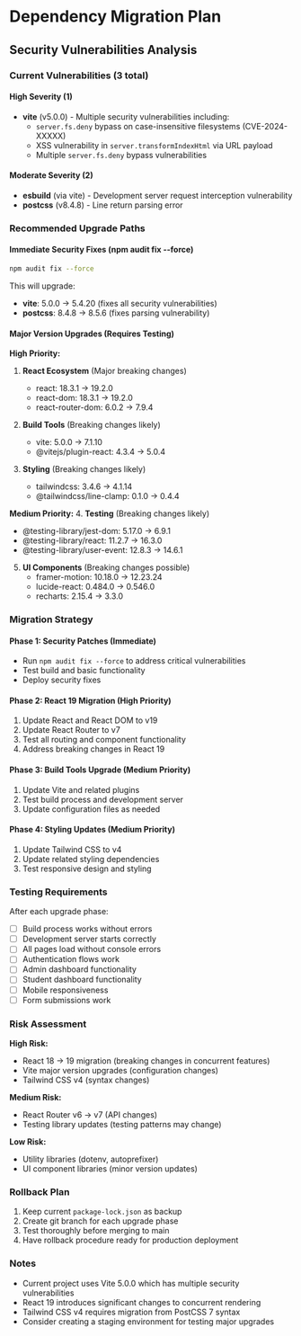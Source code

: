 # Dependency Migration Plan

## Security Vulnerabilities Analysis

### Current Vulnerabilities (3 total)

#### High Severity (1)
- **vite** (v5.0.0) - Multiple security vulnerabilities including:
  - `server.fs.deny` bypass on case-insensitive filesystems (CVE-2024-XXXXX)
  - XSS vulnerability in `server.transformIndexHtml` via URL payload
  - Multiple `server.fs.deny` bypass vulnerabilities

#### Moderate Severity (2)
- **esbuild** (via vite) - Development server request interception vulnerability
- **postcss** (v8.4.8) - Line return parsing error

### Recommended Upgrade Paths

#### Immediate Security Fixes (npm audit fix --force)

```bash
npm audit fix --force
```

This will upgrade:
- **vite**: 5.0.0 → 5.4.20 (fixes all security vulnerabilities)
- **postcss**: 8.4.8 → 8.5.6 (fixes parsing vulnerability)

#### Major Version Upgrades (Requires Testing)

**High Priority:**
1. **React Ecosystem** (Major breaking changes)
   - react: 18.3.1 → 19.2.0
   - react-dom: 18.3.1 → 19.2.0
   - react-router-dom: 6.0.2 → 7.9.4

2. **Build Tools** (Breaking changes likely)
   - vite: 5.0.0 → 7.1.10
   - @vitejs/plugin-react: 4.3.4 → 5.0.4

3. **Styling** (Breaking changes likely)
   - tailwindcss: 3.4.6 → 4.1.14
   - @tailwindcss/line-clamp: 0.1.0 → 0.4.4

**Medium Priority:**
4. **Testing** (Breaking changes likely)
   - @testing-library/jest-dom: 5.17.0 → 6.9.1
   - @testing-library/react: 11.2.7 → 16.3.0
   - @testing-library/user-event: 12.8.3 → 14.6.1

5. **UI Components** (Breaking changes possible)
   - framer-motion: 10.18.0 → 12.23.24
   - lucide-react: 0.484.0 → 0.546.0
   - recharts: 2.15.4 → 3.3.0

### Migration Strategy

#### Phase 1: Security Patches (Immediate)
- Run `npm audit fix --force` to address critical vulnerabilities
- Test build and basic functionality
- Deploy security fixes

#### Phase 2: React 19 Migration (High Priority)
1. Update React and React DOM to v19
2. Update React Router to v7
3. Test all routing and component functionality
4. Address breaking changes in React 19

#### Phase 3: Build Tools Upgrade (Medium Priority)
1. Update Vite and related plugins
2. Test build process and development server
3. Update configuration files as needed

#### Phase 4: Styling Updates (Medium Priority)
1. Update Tailwind CSS to v4
2. Update related styling dependencies
3. Test responsive design and styling

### Testing Requirements

After each upgrade phase:
- [ ] Build process works without errors
- [ ] Development server starts correctly
- [ ] All pages load without console errors
- [ ] Authentication flows work
- [ ] Admin dashboard functionality
- [ ] Student dashboard functionality
- [ ] Mobile responsiveness
- [ ] Form submissions work

### Risk Assessment

**High Risk:**
- React 18 → 19 migration (breaking changes in concurrent features)
- Vite major version upgrades (configuration changes)
- Tailwind CSS v4 (syntax changes)

**Medium Risk:**
- React Router v6 → v7 (API changes)
- Testing library updates (testing patterns may change)

**Low Risk:**
- Utility libraries (dotenv, autoprefixer)
- UI component libraries (minor version updates)

### Rollback Plan

1. Keep current `package-lock.json` as backup
2. Create git branch for each upgrade phase
3. Test thoroughly before merging to main
4. Have rollback procedure ready for production deployment

### Notes

- Current project uses Vite 5.0.0 which has multiple security vulnerabilities
- React 19 introduces significant changes to concurrent rendering
- Tailwind CSS v4 requires migration from PostCSS 7 syntax
- Consider creating a staging environment for testing major upgrades
